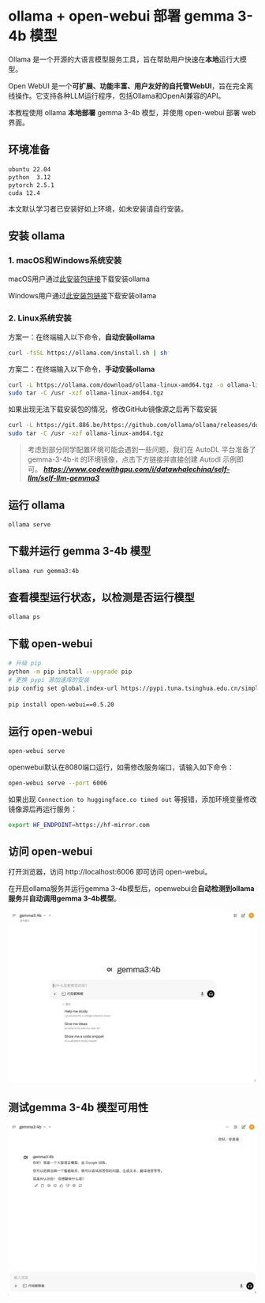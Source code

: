 # ollama + open-webui 部署 gemma 3-4b 模型

Ollama 是一个开源的大语言模型服务工具，旨在帮助用户快速在**本地**运行大模型。

Open WebUI 是一个**可扩展、功能丰富、用户友好的自托管WebUI**，旨在完全离线操作。它支持各种LLM运行程序，包括Ollama和OpenAI兼容的API。

本教程使用 ollama **本地部署** gemma 3-4b 模型，并使用 open-webui 部署 web 界面。

## 环境准备

```
ubuntu 22.04
python  3.12
pytorch 2.5.1
cuda 12.4
```

本文默认学习者已安装好如上环境，如未安装请自行安装。

## 安装 ollama

### 1. macOS和Windows系统安装

macOS用户通过[此安装包链接](https://ollama.com/download/Ollama-darwin.zip)下载安装ollama

Windows用户通过[此安装包链接](https://ollama.com/download/OllamaSetup.exe)下载安装ollama

### 2. Linux系统安装

方案一：在终端输入以下命令，**自动安装ollama**

```bash
curl -fsSL https://ollama.com/install.sh | sh
```

方案二：在终端输入以下命令，**手动安装ollama**

```bash
curl -L https://ollama.com/download/ollama-linux-amd64.tgz -o ollama-linux-amd64.tgz
sudo tar -C /usr -xzf ollama-linux-amd64.tgz
```
如果出现无法下载安装包的情况，修改GitHub镜像源之后再下载安装

```bash
curl -L https://git.886.be/https://github.com/ollama/ollama/releases/download/v0.6.0/ollama-linux-amd64.tgz -o ollama-linux-amd64.tgz
sudo tar -C /usr -xzf ollama-linux-amd64.tgz
```

> 考虑到部分同学配置环境可能会遇到一些问题，我们在 AutoDL 平台准备了 gemma-3-4b-it 的环境镜像，点击下方链接并直接创建 Autodl 示例即可。
> ***https://www.codewithgpu.com/i/datawhalechina/self-llm/self-llm-gemma3***


## 运行 ollama

```bash
ollama serve
```

## 下载并运行 gemma 3-4b 模型

```bash
ollama run gemma3:4b
```

## 查看模型运行状态，以检测是否运行模型

```bash
ollama ps
```

## 下载 open-webui

```bash
# 升级 pip
python -m pip install --upgrade pip
# 更换 pypi 源加速库的安装
pip config set global.index-url https://pypi.tuna.tsinghua.edu.cn/simple

pip install open-webui==0.5.20
```

## 运行 open-webui

```bash
open-webui serve
```

openwebui默认在8080端口运行，如需修改服务端口，请输入如下命令：

```bash
open-webui serve --port 6006
```

如果出现 `Connection to huggingface.co timed out` 等报错，添加环境变量修改镜像源后再运行服务：

```bash
export HF_ENDPOINT=https://hf-mirror.com
```

## 访问 open-webui

打开浏览器，访问 http://localhost:6006 即可访问 open-webui。

在开启ollama服务并运行gemma 3-4b模型后，openwebui会**自动检测到ollama服务**并**自动调用gemma 3-4b模型**。

![03-1](./images/03-1.png)

## 测试gemma 3-4b 模型可用性

![03-2](./images/03-2.png)